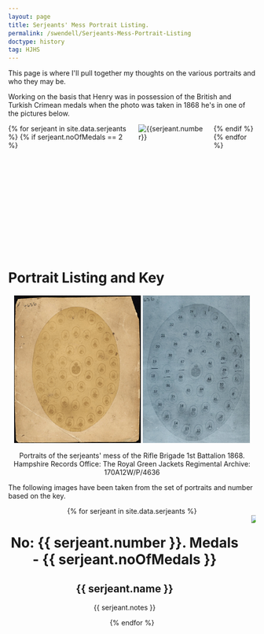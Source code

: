 ```yaml
---
layout: page
title: Serjeants' Mess Portrait Listing.
permalink: /swendell/Serjeants-Mess-Portrait-Listing
doctype: history
tag: HJHS
---
```


This page is where I'll pull together my thoughts on the various portraits and who they may be.

Working on the basis that Henry was in possession of the British and Turkish Crimean medals when the photo was taken in 1868 he's in one of the pictures below.

<div class="columns image">
{% for serjeant in site.data.serjeants %}
{% if serjeant.noOfMedals == 2 %}
 <img height="256" src="/images/serjeantsMess/SerjeantsMess_{{serjeant.number}}.jpg" alt="{{serjeant.number}}" title="Number: {{serjeant.number}}">
{% endif %}
{% endfor %}
</div>

<h1> Portrait Listing and Key </h1>

<p align="center">
<img height="300" src="/images/serjeantsMess/170A12W_P_4636.jpg" alt="Faded image of 48 portraits arranged around the insigna of the Rifle Brigade" title="Hampshire Records Office: The Royal Green Jackets Regimental Archive: 170A12W/P/4636">
<img height="300" src="/images/serjeantsMess/serjeantsMessKey.jpg" alt="Serjeants' mess portraits assigned a number from 1 to 48" title="Serjeants' Mess Key">
</p>
<p align="center">
Portraits of the serjeants' mess of the Rifle Brigade 1st Battalion 1868. Hampshire Records Office: The Royal Green Jackets Regimental Archive: 170A12W/P/4636
</p>

The following images have been taken from the set of portraits and number based on the key.

<center>
{% for serjeant in site.data.serjeants %}
<div class="columns">
<div class="column table text">
 <h1> No: {{ serjeant.number }}. Medals - {{ serjeant.noOfMedals }} </h1>
 <h2> {{ serjeant.name }} </h2>
 <p> {{ serjeant.notes }} </p>
</div>
<div class="column table image">
 <img width="256" src="/images/serjeantsMess/SerjeantsMess_{{serjeant.number}}.jpg">
</div>
</div>
{% endfor %}
</center>
